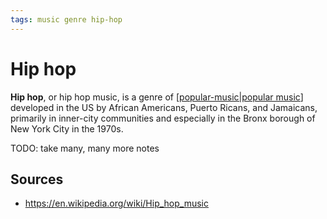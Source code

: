 ```yaml
---
tags: music genre hip-hop
---
```


# Hip hop

**Hip hop**, or hip hop music, is a genre of [[popular-music|popular music]] developed in the US by African Americans, Puerto Ricans, and Jamaicans, primarily in inner-city communities and especially in the Bronx borough of New York City in the 1970s.

TODO: take many, many more notes

## Sources

- <https://en.wikipedia.org/wiki/Hip_hop_music>

[//begin]: # "Autogenerated link references for markdown compatibility"
[popular-music|popular music]: popular-music "Popular music"
[//end]: # "Autogenerated link references"
